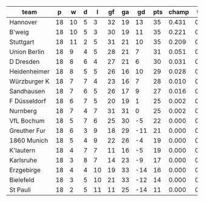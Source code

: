 |     team     | p  | w  | d | l  | gf | ga | gd  | pts | champ | top2  | top3  | top4  |  5-7  | bot4  | bot3  | bot2  |
|--------------|----|----|---|----|----|----|-----|-----|-------|-------|-------|-------|-------|-------|-------|-------|
| Hannover     | 18 | 10 | 5 |  3 | 32 | 19 |  13 |  35 | 0.431 | 0.669 | 0.810 | 0.894 | 0.093 | 0.000 | 0.000 | 0.000|
| B'weig       | 18 | 10 | 5 |  3 | 30 | 19 |  11 |  35 | 0.221 | 0.451 | 0.640 | 0.773 | 0.190 | 0.000 | 0.000 | 0.000|
| Stuttgart    | 18 | 11 | 2 |  5 | 31 | 21 |  10 |  35 | 0.209 | 0.434 | 0.625 | 0.766 | 0.195 | 0.000 | 0.000 | 0.000|
| Union Berlin | 18 |  9 | 4 |  5 | 28 | 21 |   7 |  31 | 0.051 | 0.153 | 0.285 | 0.437 | 0.380 | 0.000 | 0.000 | 0.000|
| D Dresden    | 18 |  8 | 6 |  4 | 27 | 21 |   6 |  30 | 0.031 | 0.095 | 0.199 | 0.327 | 0.410 | 0.000 | 0.000 | 0.000|
| Heidenheimer | 18 |  8 | 5 |  5 | 26 | 16 |  10 |  29 | 0.028 | 0.089 | 0.183 | 0.309 | 0.421 | 0.001 | 0.000 | 0.000|
| Würzburger K | 18 |  7 | 7 |  4 | 23 | 16 |   7 |  28 | 0.010 | 0.037 | 0.092 | 0.183 | 0.392 | 0.002 | 0.001 | 0.000|
| Sandhausen   | 18 |  7 | 6 |  5 | 26 | 17 |   9 |  27 | 0.016 | 0.059 | 0.126 | 0.222 | 0.410 | 0.002 | 0.000 | 0.000|
| F Düsseldorf | 18 |  6 | 7 |  5 | 20 | 19 |   1 |  25 | 0.002 | 0.004 | 0.013 | 0.028 | 0.150 | 0.035 | 0.012 | 0.003|
| Nurnberg     | 18 |  7 | 4 |  7 | 31 | 31 |   0 |  25 | 0.002 | 0.008 | 0.023 | 0.051 | 0.220 | 0.020 | 0.009 | 0.002|
| VfL Bochum   | 18 |  5 | 7 |  6 | 25 | 30 |  -5 |  22 | 0.000 | 0.001 | 0.003 | 0.007 | 0.070 | 0.099 | 0.044 | 0.015|
| Greuther Fur | 18 |  6 | 3 |  9 | 18 | 29 | -11 |  21 | 0.000 | 0.000 | 0.000 | 0.002 | 0.022 | 0.252 | 0.137 | 0.059|
| 1860 Munich  | 18 |  5 | 4 |  9 | 22 | 26 |  -4 |  19 | 0.000 | 0.000 | 0.001 | 0.002 | 0.025 | 0.224 | 0.118 | 0.050|
| K'lautern    | 18 |  4 | 7 |  7 | 11 | 16 |  -5 |  19 | 0.000 | 0.000 | 0.000 | 0.001 | 0.019 | 0.266 | 0.141 | 0.062|
| Karlsruhe    | 18 |  3 | 8 |  7 | 14 | 23 |  -9 |  17 | 0.000 | 0.000 | 0.000 | 0.000 | 0.001 | 0.676 | 0.494 | 0.285|
| Erzgebirge   | 18 |  4 | 4 | 10 | 19 | 33 | -14 |  16 | 0.000 | 0.000 | 0.000 | 0.000 | 0.001 | 0.707 | 0.536 | 0.337|
| Bielefeld    | 18 |  3 | 5 | 10 | 21 | 33 | -12 |  14 | 0.000 | 0.000 | 0.000 | 0.000 | 0.001 | 0.779 | 0.636 | 0.432|
| St Pauli     | 18 |  2 | 5 | 11 | 11 | 25 | -14 |  11 | 0.000 | 0.000 | 0.000 | 0.000 | 0.000 | 0.936 | 0.874 | 0.755|
